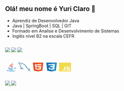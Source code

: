 <h2>Olá! meu nome é Yuri Claro 👋</h2>

- Aprendiz de Desenvolvedor Java
- Java | SpringBoot | SQL | GIT
- Formado em Analise e Desenvolvimento de Sistemas
- Inglês nível B2 na escala CEFR

<h2></h2>

<a href="https://www.linkedin.com/in/yuri-claro-398095157/" target="_blank"><img src="https://img.shields.io/badge/-LinkedIn-%230077B5?style=for-the-badge&logo=linkedin&logoColor=white" target="_blank"></a>
<a href = "mailto:yuri.claro99@gmail.com"><img src="https://img.shields.io/badge/Gmail-D14836?style=for-the-badge&logo=gmail&logoColor=white" target="_blank"></a>
<a href = "mailto:yuri.claro@outlook.com"><img src="https://img.shields.io/badge/Microsoft_Outlook-0078D4?style=for-the-badge&logo=microsoft-outlook&logoColor=white" target="_blank"></a>

<div style="display: inline_block"><br>
  <img align="center" alt="JAVA" height="30" width="40" src="https://raw.githubusercontent.com/devicons/devicon/master/icons/java/java-original.svg">
  <img align="center" alt="SQL" height="30" width="40" src="https://raw.githubusercontent.com/devicons/devicon/master/icons/mysql/mysql-original.svg">
  <img align="center" alt="HTML" height="30" width="40" src="https://raw.githubusercontent.com/devicons/devicon/master/icons/html5/html5-original.svg">
  <img align="center" alt="CSS" height="30" width="40" src="https://raw.githubusercontent.com/devicons/devicon/master/icons/css3/css3-original.svg">
  <img align="center" alt="JS" height="30" width="40" src="https://raw.githubusercontent.com/devicons/devicon/master/icons/javascript/javascript-plain.svg">
</div>

<h2></h2>

<div>
  <a href="[https://github.com/YuriClaro](https://github.com/YuriClaro)"> 
  <img height="170em" src="https://github-readme-stats.vercel.app/api?username=YuriClaro&show_icons=true&theme=tokyonight&include_all_commits=true&count_private=true"/>
  <img height="170em" src="https://github-readme-stats.vercel.app/api/top-langs/?username=YuriClaro&layout=compact&langs_count=16&theme=tokyonight"/>
</div>
